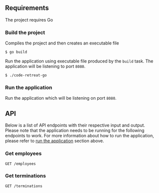 ## Requirements

The project requires Go

### Build the project

Compiles the project and then creates an executable file

```console
$ go build
```

Run the application using executable file produced by the `build` task. The application will be
listening to port `8080`.

```Run the application
$ ./code-retreat-go
```

### Run the application

Run the application which will be listening on port `8080`.

## API

Below is a list of API endpoints with their respective input and output. Please note that the application needs to be
running for the following endpoints to work. For more information about how to run the application, please refer
to [run the application](#run-the-application) section above.

### Get employees

```text
GET /employees
```

### Get terminations

```text
GET /terminations
```